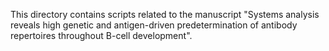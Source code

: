 This directory contains scripts related to the manuscript "Systems analysis reveals high genetic and antigen-driven predetermination of antibody repertoires throughout B-cell development".
